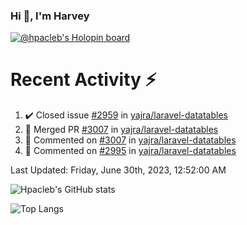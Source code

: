 ### Hi 👋, I'm Harvey

[![@hpacleb's Holopin board](https://holopin.me/hpacleb)](https://holopin.io/@hpacleb)
# Recent Activity :zap:

<!--RECENT_ACTIVITY:start-->
1. ✔️ Closed issue [#2959](https://github.com/yajra/laravel-datatables/issues/2959) in [yajra/laravel-datatables](https://github.com/yajra/laravel-datatables)<br>
2. 🎉 Merged PR [#3007](https://github.com/yajra/laravel-datatables/pull/3007) in [yajra/laravel-datatables](https://github.com/yajra/laravel-datatables)<br>
3. 💬 Commented on [#3007](https://github.com/yajra/laravel-datatables/pull/3007#issuecomment-1579720404) in [yajra/laravel-datatables](https://github.com/yajra/laravel-datatables)<br>
4. 💬 Commented on [#2995](https://github.com/yajra/laravel-datatables/issues/2995#issuecomment-1541464556) in [yajra/laravel-datatables](https://github.com/yajra/laravel-datatables)<br>
<!--RECENT_ACTIVITY:end-->

<!--RECENT_ACTIVITY:last_update-->
Last Updated: Friday, June 30th, 2023, 12:52:00 AM
<!--RECENT_ACTIVITY:last_update_end-->

![Hpacleb's GitHub stats](https://github-readme-stats-git-masterrstaa-rickstaa.vercel.app/api?username=hpacleb&show_icons=true&theme=radical&include_all_commits=true&layout=compact)

![Top Langs](https://github-readme-stats-git-masterrstaa-rickstaa.vercel.app/api/top-langs/?username=hpacleb&layout=compact&theme=radical&langs_count=8)
